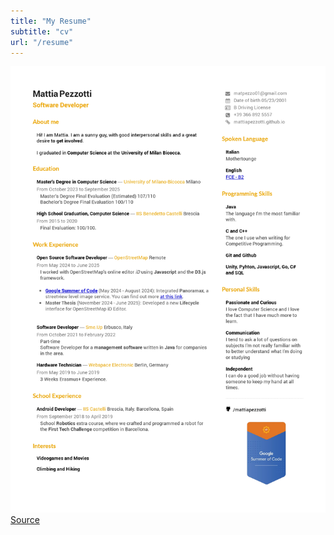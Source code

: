```yaml
---
title: "My Resume"
subtitle: "cv"
url: "/resume"
---
```


![resume](../images/CV_ENG.jpg)
[Source](https://drive.google.com/file/d/1txgv3Qj7qDnmLsQJGfsERst0h_ECg4EP/view?usp=sharing)